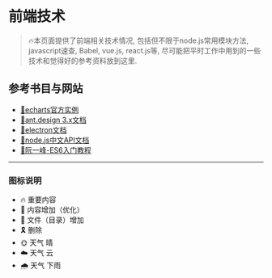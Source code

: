 # 前端技术

> 🔥本页面提供了前端相关技术情况, 包括但不限于node.js常用模块方法, javascript速查, Babel, vue.js, react.js等, 尽可能把平时工作中用到的一些技术和觉得好的参考资料放到这里.

## 参考书目与网站

- [🍞echarts官方实例](https://www.echartsjs.com/examples/zh/index.html)
- [🍞ant.design 3.x文档](https://3x.ant.design/components/button-cn/)
- [🍞electron文档](https://www.electronjs.org/docs)
- [🍞node.js中文API文档](http://nodejs.cn/api/)
- [🍞阮一峰-ES6入门教程](https://es6.ruanyifeng.com/)

---

### 图标说明

- 🔥 重要内容
- 🍞 内容增加（优化）
- 🚪 文件（目录）增加
- 🎗 删除
- 🌞 天气 晴
- ☁️ 天气 云
- 🌧 天气 下雨
